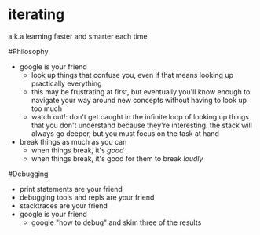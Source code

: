 iterating
=========
a.k.a learning faster and smarter each time

#Philosophy
- google is your friend
  - look up things that confuse you, even if that means looking up practically
    everything
  - this may be frustrating at first, but eventually you'll know enough to
    navigate your way around new concepts without having to look up too much
  - watch out!: don't get caught in the infinite loop of looking up things
    that you don't understand because they're interesting. the stack will always
    go deeper, but you must focus on the task at hand
- break things as much as you can
  - when things break, it's _good_
  - when things break, it's good for them to break _loudly_

#Debugging
- print statements are your friend
- debugging tools and repls are your friend
- stacktraces are your friend
- google is your friend
  - google "how to debug" and skim three of the results

